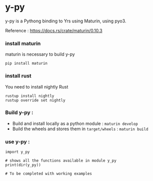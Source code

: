 # y-py

y-py is a Pythong binding to Yrs using Maturin, using pyo3.

Reference :
https://docs.rs/crate/maturin/0.10.3


### install maturin

maturin is necessary to build y-py
```
pip install maturin
```

### install rust

You need to install nightly Rust
```
rustup install nightly
rustup override set nightly
```

### Build y-py :
- Build and install locally as a python module : ``` maturin develop ```
- Build the wheels and stores them in `target/wheels` : ```maturin build```



### use y-py :

```
import y_py

# shows all the functions available in module y_py
print(dir(y_py))

# To be completed with working examples

```



